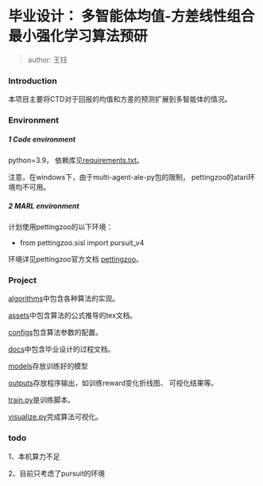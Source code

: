 # 毕业设计： 多智能体均值-方差线性组合最小强化学习算法预研

> author: 王钰

### Introduction

本项目主要将CTD对于回报的均值和方差的预测扩展到多智能体的情况。

### Environment

##### 1 Code environment
python=3.9，
依赖库见[requirements.txt](requirements.txt)。

注意，在windows下，由于multi-agent-ale-py包的限制，
pettingzoo的atari环境均不可用。

##### 2 MARL environment

计划使用pettingzoo的以下环境：

* from pettingzoo.sisl import pursuit_v4

环境详见pettingzoo官方文档
[pettingzoo](https://pettingzoo.farama.org/)。

### Project

[algorithms](./algorithms)中包含各种算法的实现。

[assets](./assets)中包含算法的公式推导的tex文档。

[configs](./configs)包含算法参数的配置。

[docs](./docs)中包含毕业设计的过程文档。

[models](./models)存放训练好的模型

[outputs](./outputs)存放程序输出，如训练reward变化折线图、
可视化结果等。

[train.py](./train.py)是训练脚本。

[visualize.py](./visualize.py)完成算法可视化。



### todo

1、本机算力不足

2、目前只考虑了pursuit的环境


